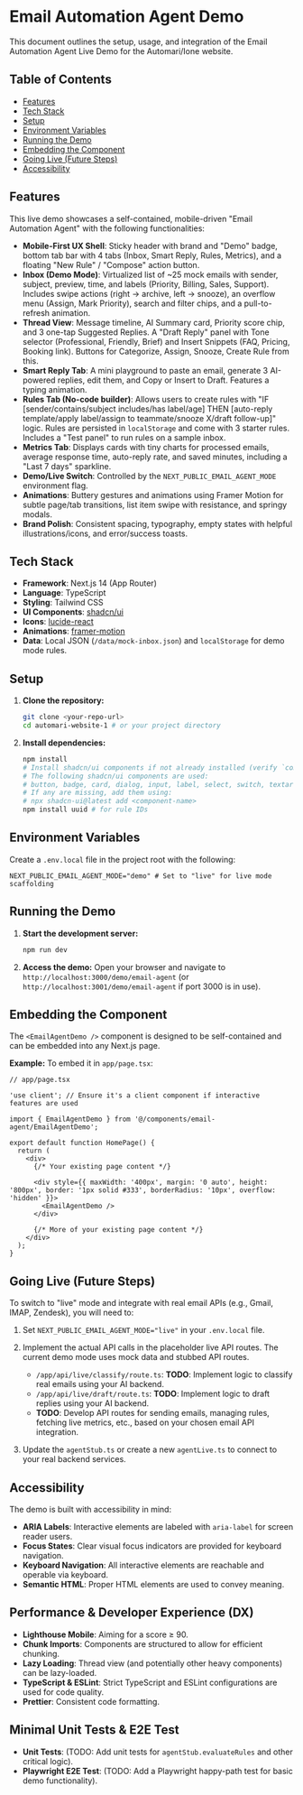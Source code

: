 # Email Automation Agent Demo

This document outlines the setup, usage, and integration of the Email Automation Agent Live Demo for the Automari/Ione website.

## Table of Contents

- [Features](#features)
- [Tech Stack](#tech-stack)
- [Setup](#setup)
- [Environment Variables](#environment-variables)
- [Running the Demo](#running-the-demo)
- [Embedding the Component](#embedding-the-component)
- [Going Live (Future Steps)](#going-live-future-steps)
- [Accessibility](#accessibility)

## Features

This live demo showcases a self-contained, mobile-driven \"Email Automation Agent\" with the following functionalities:

- **Mobile-First UX Shell**: Sticky header with brand and \"Demo\" badge, bottom tab bar with 4 tabs (Inbox, Smart Reply, Rules, Metrics), and a floating \"New Rule\" / \"Compose\" action button.
- **Inbox (Demo Mode)**: Virtualized list of ~25 mock emails with sender, subject, preview, time, and labels (Priority, Billing, Sales, Support). Includes swipe actions (right → archive, left → snooze), an overflow menu (Assign, Mark Priority), search and filter chips, and a pull-to-refresh animation.
- **Thread View**: Message timeline, AI Summary card, Priority score chip, and 3 one-tap Suggested Replies. A \"Draft Reply\" panel with Tone selector (Professional, Friendly, Brief) and Insert Snippets (FAQ, Pricing, Booking link). Buttons for Categorize, Assign, Snooze, Create Rule from this.
- **Smart Reply Tab**: A mini playground to paste an email, generate 3 AI-powered replies, edit them, and Copy or Insert to Draft. Features a typing animation.
- **Rules Tab (No-code builder)**: Allows users to create rules with \"IF [sender/contains/subject includes/has label/age] THEN [auto-reply template/apply label/assign to teammate/snooze X/draft follow-up]\" logic. Rules are persisted in `localStorage` and come with 3 starter rules. Includes a \"Test panel\" to run rules on a sample inbox.
- **Metrics Tab**: Displays cards with tiny charts for processed emails, average response time, auto-reply rate, and saved minutes, including a \"Last 7 days\" sparkline.
- **Demo/Live Switch**: Controlled by the `NEXT_PUBLIC_EMAIL_AGENT_MODE` environment flag.
- **Animations**: Buttery gestures and animations using Framer Motion for subtle page/tab transitions, list item swipe with resistance, and springy modals.
- **Brand Polish**: Consistent spacing, typography, empty states with helpful illustrations/icons, and error/success toasts.

## Tech Stack

-   **Framework**: Next.js 14 (App Router)
-   **Language**: TypeScript
-   **Styling**: Tailwind CSS
-   **UI Components**: [shadcn/ui](https://ui.shadcn.com/)
-   **Icons**: [lucide-react](https://lucide.dev/)
-   **Animations**: [framer-motion](https://www.framer.com/motion/)
-   **Data**: Local JSON (`/data/mock-inbox.json`) and `localStorage` for demo mode rules.

## Setup

1.  **Clone the repository:**

    ```bash
    git clone <your-repo-url>
    cd automari-website-1 # or your project directory
    ```

2.  **Install dependencies:**

    ```bash
    npm install
    # Install shadcn/ui components if not already installed (verify `components/ui` for presence)
    # The following shadcn/ui components are used:
    # button, badge, card, dialog, input, label, select, switch, textarea, toast, toaster
    # If any are missing, add them using:
    # npx shadcn-ui@latest add <component-name>
    npm install uuid # for rule IDs
    ```

## Environment Variables

Create a `.env.local` file in the project root with the following:

```env
NEXT_PUBLIC_EMAIL_AGENT_MODE="demo" # Set to "live" for live mode scaffolding
```

## Running the Demo

1.  **Start the development server:**

    ```bash
    npm run dev
    ```

2.  **Access the demo:** Open your browser and navigate to `http://localhost:3000/demo/email-agent` (or `http://localhost:3001/demo/email-agent` if port 3000 is in use).

## Embedding the Component

The `<EmailAgentDemo />` component is designed to be self-contained and can be embedded into any Next.js page. 

**Example:** To embed it in `app/page.tsx`:

```tsx
// app/page.tsx

'use client'; // Ensure it's a client component if interactive features are used

import { EmailAgentDemo } from '@/components/email-agent/EmailAgentDemo';

export default function HomePage() {
  return (
    <div>
      {/* Your existing page content */}

      <div style={{ maxWidth: '400px', margin: '0 auto', height: '800px', border: '1px solid #333', borderRadius: '10px', overflow: 'hidden' }}>
        <EmailAgentDemo />
      </div>

      {/* More of your existing page content */}
    </div>
  );
}
```

## Going Live (Future Steps)

To switch to \"live\" mode and integrate with real email APIs (e.g., Gmail, IMAP, Zendesk), you will need to:

1.  Set `NEXT_PUBLIC_EMAIL_AGENT_MODE="live"` in your `.env.local` file.
2.  Implement the actual API calls in the placeholder live API routes. The current demo mode uses mock data and stubbed API routes.

    -   `/app/api/live/classify/route.ts`: **TODO**: Implement logic to classify real emails using your AI backend.
    -   `/app/api/live/draft/route.ts`: **TODO**: Implement logic to draft replies using your AI backend.
    -   **TODO**: Develop API routes for sending emails, managing rules, fetching live metrics, etc., based on your chosen email API integration.

3.  Update the `agentStub.ts` or create a new `agentLive.ts` to connect to your real backend services.

## Accessibility

The demo is built with accessibility in mind:

-   **ARIA Labels**: Interactive elements are labeled with `aria-label` for screen reader users.
-   **Focus States**: Clear visual focus indicators are provided for keyboard navigation.
-   **Keyboard Navigation**: All interactive elements are reachable and operable via keyboard.
-   **Semantic HTML**: Proper HTML elements are used to convey meaning.

## Performance & Developer Experience (DX)

-   **Lighthouse Mobile**: Aiming for a score ≥ 90.
-   **Chunk Imports**: Components are structured to allow for efficient chunking.
-   **Lazy Loading**: Thread view (and potentially other heavy components) can be lazy-loaded.
-   **TypeScript & ESLint**: Strict TypeScript and ESLint configurations are used for code quality.
-   **Prettier**: Consistent code formatting.

## Minimal Unit Tests & E2E Test

-   **Unit Tests**: (TODO: Add unit tests for `agentStub.evaluateRules` and other critical logic).
-   **Playwright E2E Test**: (TODO: Add a Playwright happy-path test for basic demo functionality).
